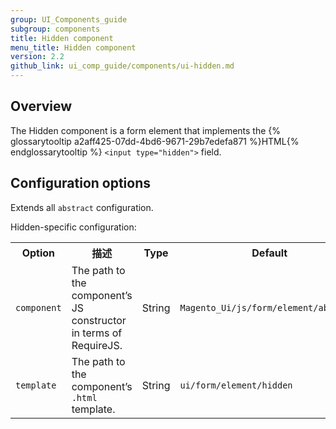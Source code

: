 ```yaml
---
group: UI_Components_guide
subgroup: components
title: Hidden component
menu_title: Hidden component
version: 2.2
github_link: ui_comp_guide/components/ui-hidden.md
---
```


## Overview

The Hidden component is a form element that implements the {% glossarytooltip a2aff425-07dd-4bd6-9671-29b7edefa871 %}HTML{% endglossarytooltip %} `<input type="hidden">` field.

## Configuration options

Extends all `abstract` configuration.

Hidden-specific configuration:

<table>
  <tr>
    <th>Option </th>
    <th>描述</th>
    <th>Type</th>
    <th>Default</th>
  </tr>
  <tr>
    <td><code>component</code></td>
    <td>The path to the component’s JS constructor in terms of RequireJS.</td>
    <td>String</td>
    <td><code>Magento_Ui/js/form/element/abstract</code></td>
  </tr>
  <tr>
    <td><code>template</code></td>
    <td>The path to the component’s <code>.html</code> template.</td>
    <td>String</td>
    <td><code>ui/form/element/hidden</code></td>
  </tr>
</table>
